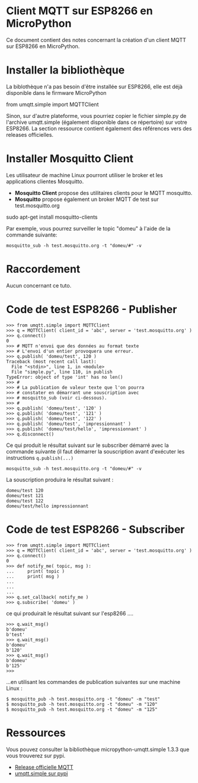 # Client MQTT sur ESP8266 en MicroPython

Ce document contient des notes concernant la création d'un client MQTT sur ESP8266 en MicroPython.

# Installer la bibliothèque 
La biblothèque n'a pas besoin d'être installée sur ESP8266, elle est déjà disponible dans le firmware MicroPython

from umqtt.simple import MQTTClient

Sinon, sur d'autre plateforme, vous pourriez copier le fichier simple.py de l'archive umqtt.simple (également disponible dans ce répertoire) sur votre ESP8266. La section ressource contient également des références vers des releases officielles.

# Installer Mosquitto Client
Les utilisateur de machine Linux pourront utiliser le broker et les applications  clientes Mosquitto.
* __Mosquitto Client__ propose des utilitaires clients pour le MQTT mosquitto.
* __Mosquitto__ propose également un broker MQTT de test sur test.mosquitto.org 

sudo apt-get install mosquitto-clients

Par exemple, vous pourrez surveiller le topic "domeu" à l'aide de la commande suivante:

```
mosquitto_sub -h test.mosquitto.org -t "domeu/#" -v
```

# Raccordement

Aucun concernant ce tuto.

# Code de test ESP8266 - Publisher

```
>>> from umqtt.simple import MQTTClient
>>> q = MQTTClient( client_id = 'abc', server = 'test.mosquitto.org' )
>>> q.connect()
0
>>> # MQTT n'envoi que des données au format texte
>>> # L'envoi d'un entier provoquera une erreur.
>>> q.publish( 'domeu/test', 120 )
Traceback (most recent call last):
  File "<stdin>", line 1, in <module>
  File "simple.py", line 110, in publish
TypeError: object of type 'int' has no len()
>>> #
>>> # La publication de valeur texte que l'on pourra 
>>> # constater en démarrant une souscription avec
>>> # mosquitto_sub (voir ci-dessous).
>>> # 
>>> q.publish( 'domeu/test', '120' )
>>> q.publish( 'domeu/test', '121' )
>>> q.publish( 'domeu/test', '122' )
>>> q.publish( 'domeu/test', 'impressionnant' )
>>> q.publish( 'domeu/test/hello', 'impressionnant' )
>>> q.disconnect()
```

Ce qui produit le résultat suivant sur le subscriber démarré avec la commande suivante (il faut démarrer la souscription avant d'exécuter les instructions `q.publish(...)`

```
mosquitto_sub -h test.mosquitto.org -t "domeu/#" -v
```

La souscription produira le résultat suivant :

```
domeu/test 120
domeu/test 121
domeu/test 122
domeu/test/hello impressionnant
```

# Code de test ESP8266 - Subscriber

```
>>> from umqtt.simple import MQTTClient
>>> q = MQTTClient( client_id = 'abc', server = 'test.mosquitto.org' )
>>> q.connect()
0
>>> def notify_me( topic, msg ):
...     print( topic )
...     print( msg )
...     
...     
... 
>>> q.set_callback( notify_me )
>>> q.subscribe( 'domeu' )
```

ce qui produirait le résultat suivant sur l'esp8266 ....

```
>>> q.wait_msg()
b'domeu'
b'test'
>>> q.wait_msg()
b'domeu'
b'120'
>>> q.wait_msg()
b'domeu'
b'125'
>>> 
```

...en utilisant les commandes de publication suivantes sur une machine Linux :


```
$ mosquitto_pub -h test.mosquitto.org -t "domeu" -m "test"
$ mosquitto_pub -h test.mosquitto.org -t "domeu" -m "120"
$ mosquitto_pub -h test.mosquitto.org -t "domeu" -m "125"
```

# Ressources

Vous pouvez consulter la bibliothèque micropython-umqtt.simple 1.3.3 que vous trouverez sur pypi.
* [Release officielle MQTT](https://github.com/micropython/micropython-lib/tree/master/umqtt.simple)
* [umqtt.simple sur pypi](https://pypi.python.org/pypi/micropython-umqtt.simple)


